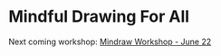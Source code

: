 # Mindful Drawing For All

Next coming workshop: [Mindraw Workshop - June 22](https://www.meetup.com/mindraw/events/240662394/)

